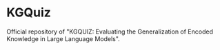 # KGQuiz

Official repository of "KGQUIZ: Evaluating the Generalization of Encoded Knowledge in Large Language Models".
